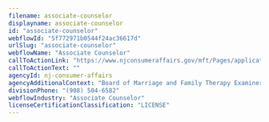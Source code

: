 ```yaml
---
filename: associate-counselor
displayname: associate-counselor
id: "associate-counselor"
webflowId: "5f772971b0544f24ac36617d"
urlSlug: "associate-counselor"
webflowName: "Associate Counselor"
callToActionLink: "https://www.njconsumeraffairs.gov/mft/Pages/applications.aspx"
callToActionText: ""
agencyId: nj-consumer-affairs
agencyAdditionalContext: "Board of Marriage and Family Therapy Examiners"
divisionPhone: "(908) 504-6582"
webflowIndustry: "Associate Counselor"
licenseCertificationClassification: "LICENSE"
---
```

